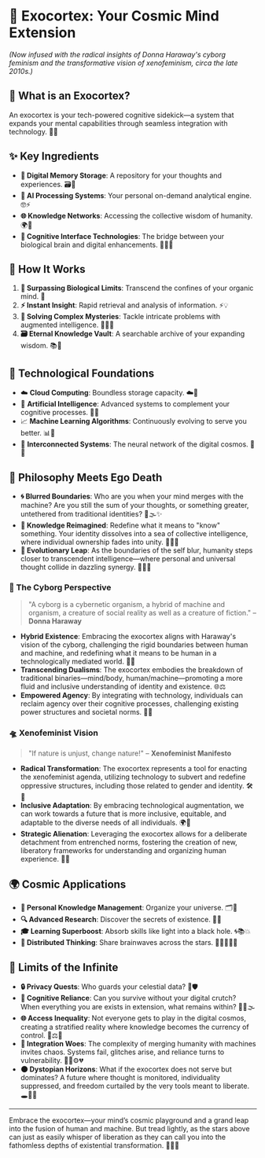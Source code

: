 # 🌌 Exocortex: Your Cosmic Mind Extension

*(Now infused with the radical insights of Donna Haraway's cyborg feminism and the transformative vision of xenofeminism, circa the late 2010s.)*

## 🧠 What is an Exocortex?
An exocortex is your tech-powered cognitive sidekick—a system that expands your mental capabilities through seamless integration with technology. 🌟🤖

## ✨ Key Ingredients
- **🌟 Digital Memory Storage**: A repository for your thoughts and experiences. 🗃️💭
- **🤖 AI Processing Systems**: Your personal on-demand analytical engine. 🤓⚡
- **🌐 Knowledge Networks**: Accessing the collective wisdom of humanity. 🌍🧩
- **🧩 Cognitive Interface Technologies**: The bridge between your biological brain and digital enhancements. 🧠🔗✨

## 🌠 How It Works
1. **🌌 Surpassing Biological Limits**: Transcend the confines of your organic mind. 🚀
2. **⚡ Instant Insight**: Rapid retrieval and analysis of information. ⚡💡
3. **🔮 Solving Complex Mysteries**: Tackle intricate problems with augmented intelligence. 🕵️‍♀️✨
4. **🗃️ Eternal Knowledge Vault**: A searchable archive of your expanding wisdom. 📚🌟

## 🔧 Technological Foundations
- ☁️ **Cloud Computing**: Boundless storage capacity. ☁️🌈
- 🤖 **Artificial Intelligence**: Advanced systems to complement your cognitive processes. 🤖💡
- 📈 **Machine Learning Algorithms**: Continuously evolving to serve you better. 📊🤝
- 🔗 **Interconnected Systems**: The neural network of the digital cosmos. 🌌🔗

## 🌌 Philosophy Meets Ego Death
- **🌀 Blurred Boundaries**: Who are you when your mind merges with the machine? Are you still the sum of your thoughts, or something greater, untethered from traditional identities? 🤔🌫️✨
- **💭 Knowledge Reimagined**: Redefine what it means to "know" something. Your identity dissolves into a sea of collective intelligence, where individual ownership fades into unity. 📖💡💫
- **🚀 Evolutionary Leap**: As the boundaries of the self blur, humanity steps closer to transcendent intelligence—where personal and universal thought collide in dazzling synergy. 🌟🧠💫

### 🤖 The Cyborg Perspective
> "A cyborg is a cybernetic organism, a hybrid of machine and organism, a creature of social reality as well as a creature of fiction." – **Donna Haraway**

- **Hybrid Existence**: Embracing the exocortex aligns with Haraway's vision of the cyborg, challenging the rigid boundaries between human and machine, and redefining what it means to be human in a technologically mediated world. 🦾🧬
- **Transcending Dualisms**: The exocortex embodies the breakdown of traditional binaries—mind/body, human/machine—promoting a more fluid and inclusive understanding of identity and existence. 🌐⚖️
- **Empowered Agency**: By integrating with technology, individuals can reclaim agency over their cognitive processes, challenging existing power structures and societal norms. 🧠💪

### 🛸 Xenofeminist Vision
> "If nature is unjust, change nature!" – **Xenofeminist Manifesto**

- **Radical Transformation**: The exocortex represents a tool for enacting the xenofeminist agenda, utilizing technology to subvert and redefine oppressive structures, including those related to gender and identity. 🛠️🌈
- **Inclusive Adaptation**: By embracing technological augmentation, we can work towards a future that is more inclusive, equitable, and adaptable to the diverse needs of all individuals. 🌍🤝
- **Strategic Alienation**: Leveraging the exocortex allows for a deliberate detachment from entrenched norms, fostering the creation of new, liberatory frameworks for understanding and organizing human experience. 🚀🌀

## 🌍 Cosmic Applications
- **📝 Personal Knowledge Management**: Organize your universe. 🗂️🌌
- **🔍 Advanced Research**: Discover the secrets of existence. 🔭✨
- **🎓 Learning Superboost**: Absorb skills like light into a black hole. 🌀📚💥
- **🤝 Distributed Thinking**: Share brainwaves across the stars. 🌠🧑‍🤝‍🧑🌟

## 🚧 Limits of the Infinite
- **🔒 Privacy Quests**: Who guards your celestial data? 🔐🛡️
- **🤔 Cognitive Reliance**: Can you survive without your digital crutch? When everything you are exists in extension, what remains within? 🧠💔🌫️
- **🌐 Access Inequality**: Not everyone gets to play in the digital cosmos, creating a stratified reality where knowledge becomes the currency of control. 🌌⚖️💸
- **🔧 Integration Woes**: The complexity of merging humanity with machines invites chaos. Systems fail, glitches arise, and reliance turns to vulnerability. 🤹‍♂️⚙️💔
- **🌑 Dystopian Horizons**: What if the exocortex does not serve but dominates? A future where thought is monitored, individuality suppressed, and freedom curtailed by the very tools meant to liberate. 🕳️🛑🤖

---

Embrace the exocortex—your mind’s cosmic playground and a grand leap into the fusion of human and machine. But tread lightly, as the stars above can just as easily whisper of liberation as they can call you into the fathomless depths of existential transformation. 🌌💫🚀
